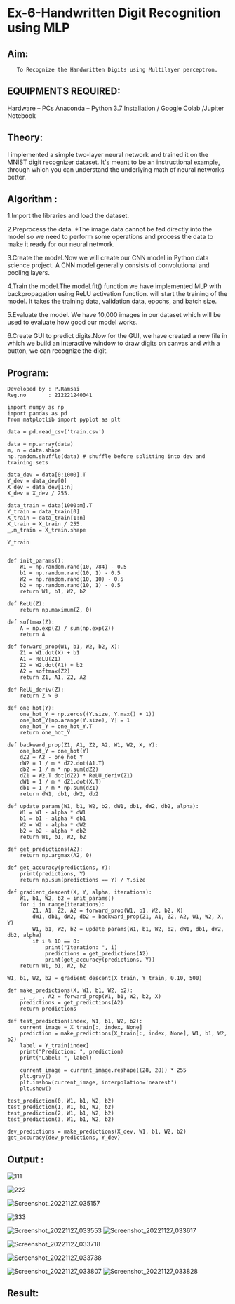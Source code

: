 # Ex-6-Handwritten Digit Recognition using MLP
## Aim:
       To Recognize the Handwritten Digits using Multilayer perceptron.
       
##  EQUIPMENTS REQUIRED:

Hardware – PCs
Anaconda – Python 3.7 Installation / Google Colab /Jupiter Notebook
## Theory:
I implemented a simple two-layer neural network and trained it on the MNIST digit recognizer dataset. It's meant to be an instructional example, through which you can understand the underlying math of neural networks better.


## Algorithm :

1.Import the libraries and load the dataset.

2.Preprocess the data. *The image data cannot be fed directly into the model so we need to perform some operations and process the data to make it ready for our neural network.

3.Create the model.Now we will create our CNN model in Python data science project. A CNN model generally consists of convolutional and pooling layers.

4.Train the model.The model.fit() function we have implemented MLP with backpropagation using ReLU activation function. will start the training of the model. It takes the training data, validation data, epochs, and batch size.

5.Evaluate the model. We have 10,000 images in our dataset which will be used to evaluate how good our model works.

6.Create GUI to predict digits.Now for the GUI, we have created a new file in which we build an interactive window to draw digits on canvas and with a button, we can recognize the digit.

## Program:
```
Developed by : P.Ramsai
Reg.no       : 212221240041

```

```
import numpy as np
import pandas as pd
from matplotlib import pyplot as plt

data = pd.read_csv('train.csv')
```


```
data = np.array(data)
m, n = data.shape
np.random.shuffle(data) # shuffle before splitting into dev and training sets

data_dev = data[0:1000].T
Y_dev = data_dev[0]
X_dev = data_dev[1:n]
X_dev = X_dev / 255.

data_train = data[1000:m].T
Y_train = data_train[0]
X_train = data_train[1:n]
X_train = X_train / 255.
_,m_train = X_train.shape
```

```
Y_train
```


```

def init_params():
    W1 = np.random.rand(10, 784) - 0.5
    b1 = np.random.rand(10, 1) - 0.5
    W2 = np.random.rand(10, 10) - 0.5
    b2 = np.random.rand(10, 1) - 0.5
    return W1, b1, W2, b2

def ReLU(Z):
    return np.maximum(Z, 0)

def softmax(Z):
    A = np.exp(Z) / sum(np.exp(Z))
    return A
    
def forward_prop(W1, b1, W2, b2, X):
    Z1 = W1.dot(X) + b1
    A1 = ReLU(Z1)
    Z2 = W2.dot(A1) + b2
    A2 = softmax(Z2)
    return Z1, A1, Z2, A2

def ReLU_deriv(Z):
    return Z > 0

def one_hot(Y):
    one_hot_Y = np.zeros((Y.size, Y.max() + 1))
    one_hot_Y[np.arange(Y.size), Y] = 1
    one_hot_Y = one_hot_Y.T
    return one_hot_Y

def backward_prop(Z1, A1, Z2, A2, W1, W2, X, Y):
    one_hot_Y = one_hot(Y)
    dZ2 = A2 - one_hot_Y
    dW2 = 1 / m * dZ2.dot(A1.T)
    db2 = 1 / m * np.sum(dZ2)
    dZ1 = W2.T.dot(dZ2) * ReLU_deriv(Z1)
    dW1 = 1 / m * dZ1.dot(X.T)
    db1 = 1 / m * np.sum(dZ1)
    return dW1, db1, dW2, db2

def update_params(W1, b1, W2, b2, dW1, db1, dW2, db2, alpha):
    W1 = W1 - alpha * dW1
    b1 = b1 - alpha * db1    
    W2 = W2 - alpha * dW2  
    b2 = b2 - alpha * db2    
    return W1, b1, W2, b2
```

```
def get_predictions(A2):
    return np.argmax(A2, 0)

def get_accuracy(predictions, Y):
    print(predictions, Y)
    return np.sum(predictions == Y) / Y.size

def gradient_descent(X, Y, alpha, iterations):
    W1, b1, W2, b2 = init_params()
    for i in range(iterations):
        Z1, A1, Z2, A2 = forward_prop(W1, b1, W2, b2, X)
        dW1, db1, dW2, db2 = backward_prop(Z1, A1, Z2, A2, W1, W2, X, Y)
        W1, b1, W2, b2 = update_params(W1, b1, W2, b2, dW1, db1, dW2, db2, alpha)
        if i % 10 == 0:
            print("Iteration: ", i)
            predictions = get_predictions(A2)
            print(get_accuracy(predictions, Y))
    return W1, b1, W2, b2

```


```
W1, b1, W2, b2 = gradient_descent(X_train, Y_train, 0.10, 500)
```
```
def make_predictions(X, W1, b1, W2, b2):
    _, _, _, A2 = forward_prop(W1, b1, W2, b2, X)
    predictions = get_predictions(A2)
    return predictions

def test_prediction(index, W1, b1, W2, b2):
    current_image = X_train[:, index, None]
    prediction = make_predictions(X_train[:, index, None], W1, b1, W2, b2)
    label = Y_train[index]
    print("Prediction: ", prediction)
    print("Label: ", label)
    
    current_image = current_image.reshape((28, 28)) * 255
    plt.gray()
    plt.imshow(current_image, interpolation='nearest')
    plt.show()
```

```
test_prediction(0, W1, b1, W2, b2)
test_prediction(1, W1, b1, W2, b2)
test_prediction(2, W1, b1, W2, b2)
test_prediction(3, W1, b1, W2, b2)
```

```
dev_predictions = make_predictions(X_dev, W1, b1, W2, b2)
get_accuracy(dev_predictions, Y_dev)
```

## Output :

![111](https://user-images.githubusercontent.com/94269989/204129914-2186ec40-9bd5-4d98-bbeb-fc1359e347c6.png)

![222](https://user-images.githubusercontent.com/94269989/204129960-b0142bb8-6e96-4b60-bcb8-4da4e5a2ddd4.png)

![Screenshot_20221127_035157](https://user-images.githubusercontent.com/94269989/204130195-3cf15f17-4a4a-4962-beed-81440b2eae53.png)


![333](https://user-images.githubusercontent.com/94269989/204129972-df9fc459-1109-450a-be09-5dc13f8f7fd0.png)

![Screenshot_20221127_033553](https://user-images.githubusercontent.com/94269989/204130031-88132514-091d-4a08-8605-bc09a0922a96.png)
![Screenshot_20221127_033617](https://user-images.githubusercontent.com/94269989/204130035-3955f323-4ff2-4975-ae80-c5d5e567dfe7.png)

![Screenshot_20221127_033718](https://user-images.githubusercontent.com/94269989/204130055-c3813d4d-347f-40d1-bcf7-475285e381df.png)

![Screenshot_20221127_033738](https://user-images.githubusercontent.com/94269989/204130221-bfb9d0b5-35f0-4012-a26f-43f78d0d535e.png)

![Screenshot_20221127_033807](https://user-images.githubusercontent.com/94269989/204130099-8a5868b4-36c9-45dd-9df1-c81af5d12767.png)
![Screenshot_20221127_033828](https://user-images.githubusercontent.com/94269989/204130112-616b0cfb-e3f7-4325-a581-eb59ab11f20d.png)


## Result:
